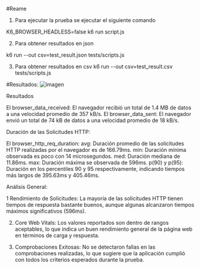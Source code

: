 #Reame

1. Para ejecutar la prueba se ejecutar el siguiente comando

 K6_BROWSER_HEADLESS=false k6 run script.js

2. Para obtener resultados en json 

k6 run --out csv=test_result.json tests/scripts.js 

3. Para obtener resultados en csv
k6 run --out csv=test_result.csv tests/scripts.js 


#Resultados: 
![imagen](https://github.com/icastrillon/k6Examn/assets/33946503/f898faa0-6166-4dc7-b400-c5dc83dab05f)




Resultados 

El browser_data_received: El navegador recibió un total de 1.4 MB de datos a una velocidad promedio de 357 kB/s.
El browser_data_sent: El navegador envió un total de 74 kB de datos a una velocidad promedio de 18 kB/s.


Duración de las Solicitudes HTTP:

  El  browser_http_req_duration:
avg: Duración promedio de las solicitudes HTTP realizadas por el navegador es de 166.79ms.
min: Duración mínima observada es poco con 14 microsegundos.
med: Duración mediana  de 11.86ms.
max: Duración máxima se observada de 596ms.
p(90) y p(95): Duración en los percentiles 90 y 95 respectivamente, indicando tiempos más largos de 395.63ms y 405.46ms.

Análisis General:

1    Rendimiento de Solicitudes: La mayoría de las solicitudes HTTP tienen tiempos de respuesta bastante buenos, aunque algunas alcanzaron tiempos máximos significativos (596ms).

2.   Core Web Vitals: Los valores reportados son dentro de rangos aceptables, lo que indica un buen rendimiento general de la página web en términos de carga y respuesta.

3.   Comprobaciones Exitosas: No se detectaron fallas en las comprobaciones realizadas, lo que sugiere que la aplicación cumplió con todos los criterios esperados durante la prueba.






